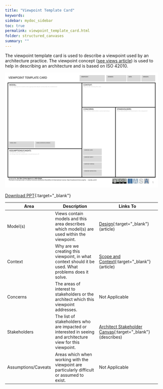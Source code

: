 ```yaml
---
title: "Viewpoint Template Card"
keywords: 
sidebar: mydoc_sidebar
toc: true
permalink: viewpoint_template_card.html
folder: structured_canvases
summary: ""
---
```


The viewpoint template card is used to describe a viewpoint used by an architecture practice. The viewpoint concept ([see views article](https://btabok.iasaglobal.org/views-and-viewpoints/)) is used to help in describing an architecture and is based on ISO 42010.

![image001](media/viewpoint_template_card001.svg)

[Download PPT](media/ppt/viewpoint_template_card.ppt){:target="_blank"}

| Area | Description | Links To |
| --- | --- | --- |
| Model(s) | Views contain models and this area describes which model(s) are used within the viewpoint. | [Design](../engagement_model/design.md){:target="_blank"} (article) |
| Context | Why are we creating this viewpoint, in what context should it be used. What problems does it solve. | [Scope and Context](../engagement_model/scope_context.md){:target="_blank"} (article) |
| Concerns | The areas of interest to stakeholders or the architect which this viewpoint addresses. | Not Applicable |
| Stakeholders | The list of stakeholders who are impacted or interested in seeing and architecture view for this viewpoint. | [Architect Stakeholder Canvas](architect_stakeholder_canvas.md){:target="_blank"} (describes) |
| Assumptions/Caveats | Areas which when working with the viewpoint are particularly difficult or assumed to exist. | Not Applicable |


